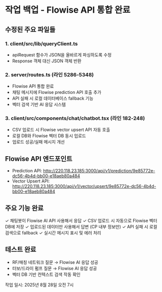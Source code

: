 # 작업 백업 - Flowise API 통합 완료

## 수정된 주요 파일들

### 1. client/src/lib/queryClient.ts
- apiRequest 함수가 JSON을 올바르게 파싱하도록 수정
- Response 객체 대신 JSON 객체 반환

### 2. server/routes.ts (라인 5286-5348)
- Flowise API 통합 완료
- 채팅 메시지에 Flowise prediction API 호출 추가
- API 실패 시 로컬 데이터베이스 fallback 기능
- 벡터 검색 기반 AI 응답 시스템

### 3. client/src/components/chat/chatbot.tsx (라인 182-248)
- CSV 업로드 시 Flowise vector upsert API 자동 호출
- 로컬 DB와 Flowise 벡터 DB 동시 업로드
- 업로드 성공/실패 메시지 개선

## Flowise API 엔드포인트
- Prediction API: http://220.118.23.185:3000/api/v1/prediction/9e85772e-dc56-4b4d-bb00-e18aeb80a484
- Vector Upsert API: http://220.118.23.185:3000/api/v1/vector/upsert/9e85772e-dc56-4b4d-bb00-e18aeb80a484

## 주요 기능 완료
✓ 채팅봇이 Flowise AI API 사용해서 응답
✓ CSV 업로드 시 자동으로 Flowise 벡터 DB에 저장
✓ 업로드된 데이터만 사용해서 답변 (CP 내부 정보만)
✓ API 실패 시 로컬 검색으로 fallback
✓ 실시간 메시지 표시 및 에러 처리

## 테스트 완료
- RF/매칭 네트워크 질문 → Flowise AI 응답 성공
- 터보/드라이 펌프 질문 → Flowise AI 응답 성공
- 벡터 DB 기반 컨텍스트 검색 작동 확인

작업 일시: 2025년 8월 28일 오전 7시